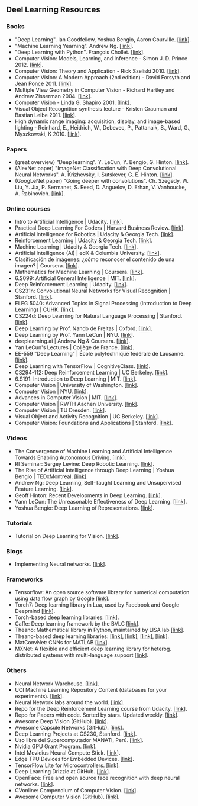 
## Deel Learning Resources ##

### Books ###

- "Deep Learning". Ian Goodfellow, Yoshua Bengio, Aaron Courville. [[link](http://www.deeplearningbook.org/)].  
- "Machine Learning Yearning". Andrew Ng. [[link](https://www.deeplearning.ai/machine-learning-yearning/)].  
- "Deep Learning with Python". François Chollet. [[link](https://www.amazon.com/-/es/Fran%C3%A7ois-Chollet/dp/1617294438)].
- Computer Vision: Models, Learning, and Inference - Simon J. D. Prince 2012. [[link](http://www.computervisionmodels.com/)].  
- Computer Vision: Theory and Application - Rick Szeliski 2010. [[link](http://szeliski.org/Book/)].  
- Computer Vision: A Modern Approach (2nd edition) - David Forsyth and Jean Ponce 2011. [[link](http://www.amazon.com/Computer-Vision-Modern-Approach-2nd/dp/013608592X/ref=dp_ob_title_bk)].  
- Multiple View Geometry in Computer Vision - Richard Hartley and Andrew Zisserman 2004. [[link](http://www.robots.ox.ac.uk/~vgg/hzbook/)].  
- Computer Vision - Linda G. Shapiro 2001. [[link](http://www.amazon.com/Computer-Vision-Linda-G-Shapiro/dp/0130307963)].  
- Visual Object Recognition synthesis lecture - Kristen Grauman and Bastian Leibe 2011. [[link](http://www.morganclaypool.com/doi/abs/10.2200/S00332ED1V01Y201103AIM011)].  
- High dynamic range imaging: acquisition, display, and image-based lighting - Reinhard, E., Heidrich, W., Debevec, P., Pattanaik, S., Ward, G., Myszkowski, K 2010. [[link](http://www.amazon.com/High-Dynamic-Range-Imaging-Second/dp/012374914X)].

### Papers ###

- (great overview) "Deep learning". Y. LeCun, Y. Bengio, G. Hinton. [[link](http://pages.cs.wisc.edu/~dyer/cs540/handouts/deep-learning-nature2015.pdf)].  
- (AlexNet paper) "ImageNet Classification with Deep Convolutional Neural Networks". A. Krizhevsky, I. Sutskever, G. E. Hinton. [[link](https://papers.nips.cc/paper/4824-imagenet-classification-with-deep-convolutional-neural-networks.pdf)].  
- (GoogLeNet paper) "Going deeper with convolutions". Ch. Szegedy, W. Liu, Y. Jia, P. Sermanet, S. Reed, D. Anguelov, D. Erhan, V. Vanhoucke, A. Rabinovich. [[link](https://arxiv.org/pdf/1409.4842.pdf)].  

### Online courses ###

- Intro to Artificial Intelligence | Udacity. [[link](https://www.udacity.com/course/intro-to-artificial-intelligence--cs271)].  
- Practical Deep Learning For Coders | Harvard Business Review. [[link](http://course.fast.ai/index.html)].  
- Artificial Intelligence for Robotics | Udacity & Georgia Tech. [[link](https://www.udacity.com/course/artificial-intelligence-for-robotics--cs373)].  
- Reinforcement Learning | Udacity & Georgia Tech. [[link](https://www.udacity.com/course/reinforcement-learning--ud600)].  
- Machine Learning | Udacity & Georgia Tech. [[link](https://www.udacity.com/course/machine-learning--ud262)].  
- Artificial Intelligence (AI) | edX & Columbia University. [[link](https://www.edx.org/course/artificial-intelligence-ai-columbiax-csmm-101x-0)].  
- Clasificación de imágenes: ¿cómo reconocer el contenido de una imagen? | Coursera. [[link](https://www.coursera.org/learn/clasificacion-imagenes#)].  
- Mathematics for Machine Learning | Coursera. [[link](https://www.coursera.org/specializations/mathematics-machine-learning)].  
- 6.S099: Artificial General Intelligence | MIT. [[link](https://agi.mit.edu/)].  
- Deep Reinforcement Learning | Udacity. [[link](https://www.udacity.com/course/deep-reinforcement-learning-nanodegree--nd893)].  
- CS231n: Convolutional Neural Networks for Visual Recognition | Stanford. [[link](http://cs231n.stanford.edu/)].  
- ELEG 5040: Advanced Topics in Signal Processing (Introduction to Deep Learning) | CUHK. [[link](https://piazza.com/cuhk.edu.hk/spring2015/eleg5040/home)].  
- CS224d: Deep Learning for Natural Language Processing | Stanford. [[link](http://cs224d.stanford.edu/)].  
- Deep Learning by Prof. Nando de Freitas | Oxford. [[link](https://www.cs.ox.ac.uk/people/nando.defreitas/machinelearning/)].  
- Deep Learning by Prof. Yann LeCun | NYU. [[link](https://cilvr.cs.nyu.edu/doku.php?id=courses:deeplearning2014:start)].  
- deeplearning.ai | Andrew Ng & Coursera. [[link](https://www.deeplearning.ai/)].  
- Yan LeCun's Lectures | Collège de France. [[link](https://www.college-de-france.fr/site/en-yann-lecun/index.htm)].  
- EE-559 “Deep Learning” | École polytechnique fédérale de Lausanne. [[link](https://documents.epfl.ch/users/f/fl/fleuret/www/dlc/)].  
- Deep Learning with TensorFlow | CognitiveClass. [[link](https://cognitiveclass.ai/courses/deep-learning-tensorflow/)].  
- CS294-112: Deep Reinforcement Learning | UC Berkeley. [[link](http://rail.eecs.berkeley.edu/deeprlcourse/)].  
- 6.S191: Introduction to Deep Learning | MIT. [[link](http://introtodeeplearning.com/)].  
- Computer Vision | University of Washington. [[link](http://courses.cs.washington.edu/courses/cse455/12wi/)].  
- Computer Vision | NYU. [[link](http://cs.nyu.edu/~fergus/teaching/vision/index.html)].  
- Advances in Computer Vision | MIT. [[link](http://6.869.csail.mit.edu/fa15/)].  
- Computer Vision | RWTH Aachen University. [[link](http://www.vision.rwth-aachen.de/course/11/)].  
- Computer Vision | TU Dresden. [[link](http://cvlab-dresden.de/courses/computer-vision-1/)].  
- Visual Object and Activity Recognition | UC Berkeley. [[link](https://sites.google.com/site/ucbcs29443/)].  
- Computer Vision: Foundations and Applications | Stanford. [[link](http://vision.stanford.edu/teaching/cs131_fall1415/index.html)].

### Videos ###

- The Convergence of Machine Learning and Artificial Intelligence Towards Enabling Autonomous Driving. [[link](https://www.youtube.com/watch?v=b_lBL2yhU5A)].  
- RI Seminar: Sergey Levine: Deep Robotic Learning. [[link](https://www.youtube.com/watch?v=eKaYnXQUb2g)].  
- The Rise of Artificial Intelligence through Deep Learning | Yoshua Bengio | TEDxMontreal. [[link](https://www.youtube.com/watch?v=uawLjkSI7Mo)].  
- Andrew Ng: Deep Learning, Self-Taught Learning and Unsupervised Feature Learning. [[link](https://www.youtube.com/watch?v=n1ViNeWhC24)].  
- Geoff Hinton: Recent Developments in Deep Learning. [[link](https://www.youtube.com/watch?v=vShMxxqtDDs)].  
- Yann LeCun: The Unreasonable Effectiveness of Deep Learning. [[link](https://www.youtube.com/watch?v=sc-KbuZqGkI)].  
- Yoshua Bengio: Deep Learning of Representations. [[link](https://www.youtube.com/watch?v=4xsVFLnHC_0)].

### Tutorials ###

- Tutorial on Deep Learning for Vision. [[link](https://sites.google.com/site/deeplearningcvpr2014/)].

### Blogs ###

- Implementing Neural networks. [[link](http://peterroelants.github.io/)].

### Frameworks ###

- Tensorflow: An open source software library for numerical computation using data flow graph by Google [[link](https://www.tensorflow.org/)].  
- Torch7: Deep learning library in Lua, used by Facebook and Google Deepmind [[link](http://torch.ch/)].  
- Torch-based deep learning libraries: [[link](https://github.com/torchnet/torchnet)].  
- Caffe: Deep learning framework by the BVLC [[link](http://caffe.berkeleyvision.org/)].  
- Theano: Mathematical library in Python, maintained by LISA lab [[link](http://deeplearning.net/software/theano/)].  
- Theano-based deep learning libraries: [[link](http://deeplearning.net/software/pylearn2/)], [[link](https://github.com/mila-udem/blocks)], [[link](http://keras.io/)], [[link](https://github.com/Lasagne/Lasagne)].  
- MatConvNet: CNNs for MATLAB [[link](http://www.vlfeat.org/matconvnet/)].  
- MXNet: A flexible and efficient deep learning library for heterog. distributed systems with multi-language support [[link](http://mxnet.io/)].

### Others ###

- Neural Network Warehouse. [[link](http://neuralnetworks.ai-depot.com/)].  
- UCI Machine Learning Repository Content (databases for your experiments). [[link](http://archive.ics.uci.edu/ml/)].  
- Neural Network labs around the world. [[link](http://www.kfki.hu/~cheminfo/hun/eloado/neuro/labs.html)].  
- Repo for the Deep Reinforcement Learning course from Udacity. [[link](https://github.com/udacity/deep-reinforcement-learning)].  
- Repo for Papers with code. Sorted by stars. Updated weekly. [[link](https://github.com/zziz/pwc)].  
- Awesome Deep Vision (GitHub). [[link](https://github.com/kjw0612/awesome-deep-vision)].  
- Awesome Capsule Networks (GitHub). [[link](https://github.com/aisummary/awesome-capsule-networks)].  
- Deep Learning Projects at CS230, Stanford. [[link](http://cs230.stanford.edu/proj-spring-2018.html)].  
- Uso libre del Supercomputador MANATI, Perú. [[link](http://www.iiap.org.pe/web/carcap.aspx/)].  
- Nvidia GPU Grant Program. [[link](https://developer.nvidia.com/academic_gpu_seeding)].  
- Intel Movidius Neural Compute Stick. [[link](https://developer.movidius.com/)].  
- Edge TPU Devices for Embedded Devices. [[link](https://aiyprojects.withgoogle.com/edge-tpu/)].  
- TensorFlow Lite for Microcontrollers. [[link](https://github.com/tensorflow/tensorflow/tree/master/tensorflow/lite/experimental/micro)].  
- Deep Learning Drizzle at GitHub. [[link](https://github.com/kmario23/deep-learning-drizzle)].  
- OpenFace: Free and open source face recognition with deep neural networks. [[link](https://cmusatyalab.github.io/openface/)].  
- CVonline: Compendium of Computer Vision. [[link](http://homepages.inf.ed.ac.uk/rbf/CVonline/)].  
- Awesome Computer Vision (GitHub). [[link](https://github.com/jbhuang0604/awesome-computer-vision)].

